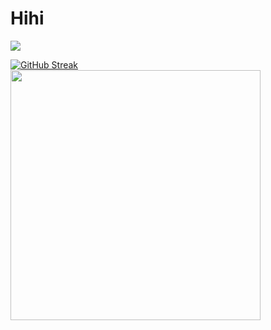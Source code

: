 # Hihi
<div id="badges">
  <a href="https://www.linkedin.com/in/anya-h-896788255/">
    <img src="https://img.shields.io/badge/LinkedIn-blue"/>
  </a>
</div>

[![GitHub Streak](https://github-readme-streak-stats.herokuapp.com?user=anya2041)](https://git.io/streak-stats)
<img src="https://github-readme-stats.vercel.app/api?username=anya2041&show_icons=true&theme=ADD_THEME_HERE" width="400">
